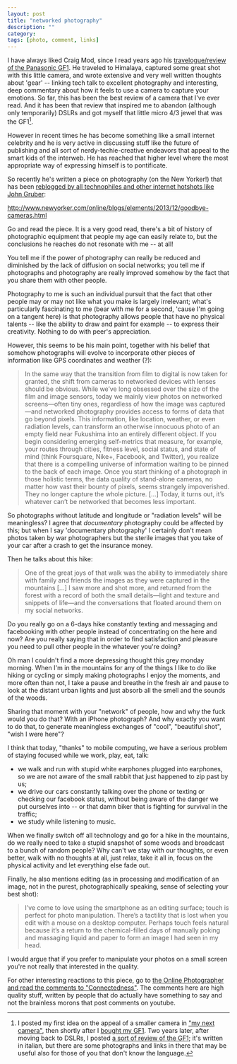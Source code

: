 ```yaml
---
layout: post
title: "networked photography"
description: ""
category:
tags: [photo, comment, links]
---
```


I have always liked Craig Mod, since I read years ago his [travelogue/review of the Panasonic GF1](http://craigmod.com/journal/gf1-fieldtest/). He traveled to Himalaya, captured some great shot with this little camera, and wrote extensive and very well written thoughts about 'gear' -- linking tech talk to excellent photography and interesting, deep commentary about how it feels to use a camera to capture your emotions. So far, this has been the best review of a camera that I've ever read. And it has been that review that inspired me to abandon (although only temporarily) DSLRs and got myself that little micro 4/3 jewel that was the GF1[^nota-gf1].

<!-- He moved on to become something like a celebrity in the accultured borough of the web; he is an opinion maker now, and he's reached that higher level where he does not discuss common things anymore or stimulate my lowly interests, and what he does (seems to me at least) is pontificating on various subjects. And I have began to dislike his pieces, because they sound pompous and self-important.
 -->

However in recent times he has become something like a small internet celebrity and he is very active in discussing stuff like the future of publishing and all sort of nerdy-techie-creative endeavors that appeal to the smart kids of the interweb. He has reached that higher level where the most appropriate way of expressing himself is to pontificate.

So recently he's written a piece on photography (on the New Yorker!) that has been [reblogged by all technophiles and other internet hotshots like John Gruber](http://daringfireball.net/linked/2014/01/11/mod-cameras):

<http://www.newyorker.com/online/blogs/elements/2013/12/goodbye-cameras.html>

Go and read the piece. It is a very good read, there's a bit of history of photographic equipment that people my age can easily relate to, but the conclusions he reaches do not resonate with me -- at all!

You tell me if the power of photography can really be reduced and diminished by the lack of diffusion on social networks; you tell me if photographs and photography are really improved somehow by the fact that you share them with other people.

Photography to me is such an individual pursuit that the fact that other people may or may not like what you make is largely irrelevant; what's particularly fascinating to me (bear with me for a second, 'cause I'm going on a tangent here) is that photography allows people that have no physical talents -- like the ability to draw and paint for example -- to express their creativity. Nothing to do with peer's appreciation.

However, this seems to be his main point, together with his belief that somehow photographs will evolve to incorporate other pieces of information like GPS coordinates and weather (?):

> In the same way that the transition from film to digital is now taken for granted, the shift from cameras to networked devices with lenses should be obvious. While we’ve long obsessed over the size of the film and image sensors, today we mainly view photos on networked screens—often tiny ones, regardless of how the image was captured—and networked photography provides access to forms of data that go beyond pixels. This information, like location, weather, or even radiation levels, can transform an otherwise innocuous photo of an empty field near Fukushima into an entirely different object. If you begin considering emerging self-metrics that measure, for example, your routes through cities, fitness level, social status, and state of mind (think Foursquare, Nike+, Facebook, and Twitter), you realize that there is a compelling universe of information waiting to be pinned to the back of each image. Once you start thinking of a photograph in those holistic terms, the data quality of stand-alone cameras, no matter how vast their bounty of pixels, seems strangely impoverished. They no longer capture the whole picture.
[...]
Today, it turns out, it’s whatever can’t be networked that becomes less important.

So photographs without latitude and longitude or "radiation levels" will be meaningless? I  agree that _documentary_ photography could be affected by this; but when I say 'documentary photography' I certainly don't mean  photos taken by war photographers but the sterile images that you take of your car after a crash to get the insurance money. 

<!-- 
A parte che uno che non vede la differenza tra le foto scattate con un iphone e quelle fatte con una macchina seria, mi fa dubitare sulle sue capacita' di giudizio; cioe' chiaro che se te le guardi su un telefonino lo so benissimo che e' difficile apprezzare le qualita' di una foto scattate con una D800, ma e' lo schermo del telefonino il mezzo principale per gustarsi certe cose? Non credo che un regista tipo Scorsese o Coppola facciano i loro film con l'idea che poi questi film vengano visti sugli schermini da 5". 
 -->

Then he talks about this hike:

> One of the great joys of that walk was the ability to immediately share with family and friends the images as they were captured in the mountains [...]
> I saw more and shot more, and returned from the forest with a record of both the small details—light and texture and snippets of life—and the conversations that floated around them on my social networks.

Do you really go on a 6-days hike constantly texting and messaging and facebooking with other people instead of concentrating on the here and now? Are you really saying that in order to find satisfaction and pleasure you need to pull other people in the whatever you're doing?

Oh man I couldn't find a more depressing thought this grey monday morning. When I'm in the mountains for any of the things I like to do like hiking or cycling or simply making photographs I enjoy the moments, and more often than not, I take a pause and breathe in the fresh air and pause to look at the distant urban lights and just absorb all the smell and the sounds of the woods.

Sharing that moment with your "network" of people, how and why the fuck would you do that? With an iPhone photograph? And why exactly you want to do that, to generate meaningless exchanges of "cool", "beautiful shot", "wish I were here"?

I think that today, "thanks" to mobile computing, we have a serious problem of staying focused while we work, play, eat, talk: 

* we walk and run with stupid white earphones plugged into earphones, so we are not aware of the small rabbit that just happened to zip past by us;
* we drive our cars constantly talking over the phone or texting or checking our facebook status, without being aware of the danger we put ourselves into -- or that damn biker that is fighting for survival in the traffic;
* we study while listening to music.

When we finally switch off all technology and go for a hike in the mountains, do we really need to take a stupid snapshot of some woods and broadcast to a bunch of random people? Why can't we stay with our thoughts, or even better, walk with no thoughts at all, just relax, take it all in, focus on the physical activity and let everything else fade out.

Finally, he also mentions editing (as in processing and modification of an image, not in the purest, photographically speaking, sense of selecting your best shot):

> I’ve come to love using the smartphone as an editing surface; touch is perfect for photo manipulation. There’s a tactility that is lost when you edit with a mouse on a desktop computer. Perhaps touch feels natural because it’s a return to the chemical-filled days of manually poking and massaging liquid and paper to form an image I had seen in my head.

I would argue that if you prefer to manipulate your photos on a small screen you're not really that interested in the quality. 

For other interesting reactions to this piece, go to [the Online Photographer and read the comments to "Connectedness"](http://theonlinephotographer.typepad.com/the_online_photographer/2014/01/connectedness.html). The comments here are high quality stuff, written by people that do actually have something to say and not the brainless morons that post comments on youtube.

<!-- 
**versione italiana** 

Di Craig Mod mi ricordo la recensione della GF1 (trekking in himalaya, fotografie molto belle scattate con quella che all'epoca era un piccolo gioiello che poi mi convinse ad andare mirrorless e abbandonare -- anche se solo temporaneamente -- le reflex).

Adesso e' diventato un'opinionista, scrive e pontifica (addirittura sul New Yorker!) e francamente mi sta iniziando a staer un po' sulle palle. Avete letto questo ultimo suo pezzo che e' stato ovviamente ripreso da tutti i tecnofili boriosi e hipster come John Gruber etc?:

<http://www.newyorker.com/online/blogs/elements/2013/12/goodbye-cameras.html>

Ditemi voi se davvero il potere della fotografia, le sensazioni ed emozioni che ci da' la creazione di immagini, puo' essere ridotto e castrato in qualche modo dalla mancata diffusione e commenti e pubblicazione sui social network. 

Cioe' mi sembra questo il suo punto:

> In the same way that the transition from film to digital is now taken for granted, the shift from cameras to networked devices with lenses should be obvious. While we’ve long obsessed over the size of the film and image sensors, today we mainly view photos on networked screens—often tiny ones, regardless of how the image was captured—and networked photography provides access to forms of data that go beyond pixels. This information, like location, weather, or even radiation levels, can transform an otherwise innocuous photo of an empty field near Fukushima into an entirely different object. If you begin considering emerging self-metrics that measure, for example, your routes through cities, fitness level, social status, and state of mind (think Foursquare, Nike+, Facebook, and Twitter), you realize that there is a compelling universe of information waiting to be pinned to the back of each image. Once you start thinking of a photograph in those holistic terms, the data quality of stand-alone cameras, no matter how vast their bounty of pixels, seems strangely impoverished. They no longer capture the whole picture.
[...]
Today, it turns out, it’s whatever can’t be networked that becomes less important.

A parte che uno che non vede la differenza tra le foto scattate con un iphone e quelle fatte con una macchina seria, mi fa dubitare sulle sue capacita' di giudizio; cioe' chiaro che se te le guardi su un telefonino lo so benissimo che e' difficile apprezzare le qualita' di una foto scattate con una D800, ma e' lo schermo del telefonino il mezzo principale per gustarsi certe cose? Non credo che un regista tipo Scorsese o Coppola facciano i loro film con l'idea che poi questi film vengano visti sugli schermini da 5".  -->


[^nota-gf1]: I posted my first idea on the appeal of a smaller camera in ["my next camera"](http://aadm.github.com/2010-08-19-my-next-camera.html), then shortly after I [bought my GF1](http://aadm.github.com/2010-09-11-it-was-unintentional.html). Two years later, after moving back to DSLRs, I posted [a sort of review of the GF1](2012-07-31-panasonic-gf1-recensione-fuori-tempo.html); it's written in italian, but there are some photographs and links in there that may be useful also for those of you that don't know the language.



